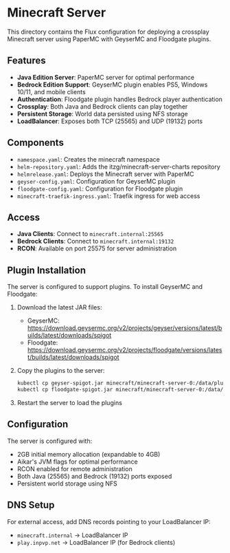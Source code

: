 # Minecraft Server

This directory contains the Flux configuration for deploying a crossplay Minecraft server using PaperMC with GeyserMC and Floodgate plugins.

## Features

- **Java Edition Server**: PaperMC server for optimal performance
- **Bedrock Edition Support**: GeyserMC plugin enables PS5, Windows 10/11, and mobile clients
- **Authentication**: Floodgate plugin handles Bedrock player authentication
- **Crossplay**: Both Java and Bedrock clients can play together
- **Persistent Storage**: World data persisted using NFS storage
- **LoadBalancer**: Exposes both TCP (25565) and UDP (19132) ports

## Components

- `namespace.yaml`: Creates the minecraft namespace
- `helm-repository.yaml`: Adds the itzg/minecraft-server-charts repository
- `helmrelease.yaml`: Deploys the Minecraft server with PaperMC
- `geyser-config.yaml`: Configuration for GeyserMC plugin
- `floodgate-config.yaml`: Configuration for Floodgate plugin
- `minecraft-traefik-ingress.yaml`: Traefik ingress for web access

## Access

- **Java Clients**: Connect to `minecraft.internal:25565`
- **Bedrock Clients**: Connect to `minecraft.internal:19132`
- **RCON**: Available on port 25575 for server administration

## Plugin Installation

The server is configured to support plugins. To install GeyserMC and Floodgate:

1. Download the latest JAR files:
   - GeyserMC: https://download.geysermc.org/v2/projects/geyser/versions/latest/builds/latest/downloads/spigot
   - Floodgate: https://download.geysermc.org/v2/projects/floodgate/versions/latest/builds/latest/downloads/spigot

2. Copy the plugins to the server:
   ```bash
   kubectl cp geyser-spigot.jar minecraft/minecraft-server-0:/data/plugins/
   kubectl cp floodgate-spigot.jar minecraft/minecraft-server-0:/data/plugins/
   ```

3. Restart the server to load the plugins

## Configuration

The server is configured with:
- 2GB initial memory allocation (expandable to 4GB)
- Aikar's JVM flags for optimal performance
- RCON enabled for remote administration
- Both Java (25565) and Bedrock (19132) ports exposed
- Persistent world storage using NFS

## DNS Setup

For external access, add DNS records pointing to your LoadBalancer IP:
- `minecraft.internal` → LoadBalancer IP
- `play.inpvp.net` → LoadBalancer IP (for Bedrock clients)
